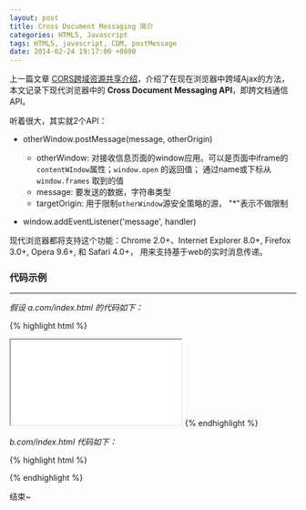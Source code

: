 ```yaml
---
layout: post
title: Cross Document Messaging 简介
categories: HTML5, Javascript
tags: HTML5, javascript, CDM, postMessage
date: 2014-02-24 19:17:00 +0800
---
```


上一篇文章 [CORS跨域资源共享介绍](2014/02/23/cors-introduction.html)，介绍了在现在浏览器中跨域Ajax的方法，本文记录下现代浏览器中的 **Cross Document Messaging API**，即跨文档通信API。

听着很大，其实就2个API：

- otherWindow.postMessage(message, otherOrigin)
  - otherWindow: 对接收信息页面的window应用。可以是页面中iframe的`contentWIndow`属性；`window.open` 的返回值； 通过name或下标从`window.frames` 取到的值
  - message: 要发送的数据，字符串类型
  - targetOrigin: 用于限制`otherWindow`源安全策略的源， "*"表示不做限制

- window.addEventListener('message', handler)

现代浏览器都将支持这个功能：Chrome 2.0+、Internet Explorer 8.0+, Firefox 3.0+, Opera 9.6+, 和 Safari 4.0+， 用来支持基于web的实时消息传递。

### 代码示例

--- 

*假设 a.com/index.html 的代码如下：*

{% highlight html %}
<iframe id="ifr" src="b.com/index.html"></iframe>  
<script type="text/javascript">  
window.onload = function() {  
    var ifr = document.getElementById('ifr');  
    var targetOrigin = 'http://b.com';  
    //此处使用的源安全策略同js安全策略，具体可google SOP
    
    ifr.contentWindow.postMessage('I was there!', targetOrigin);  
};  
</script> 
{% endhighlight %}

*b.com/index.html 代码如下：*

{% highlight html %}
<script type="text/javascript">  
    window.addEventListener('message', function(event){  
        // 通过origin属性判断消息来源地址  
        if (event.origin == 'http://a.com') {  
            alert(event.data);    // "I was there!"  
            // 这里的source是访问不到a.com/html中的window对象的
            alert(event.source);
        }  
    }, false);  
</script> 
{% endhighlight %}

结束~






